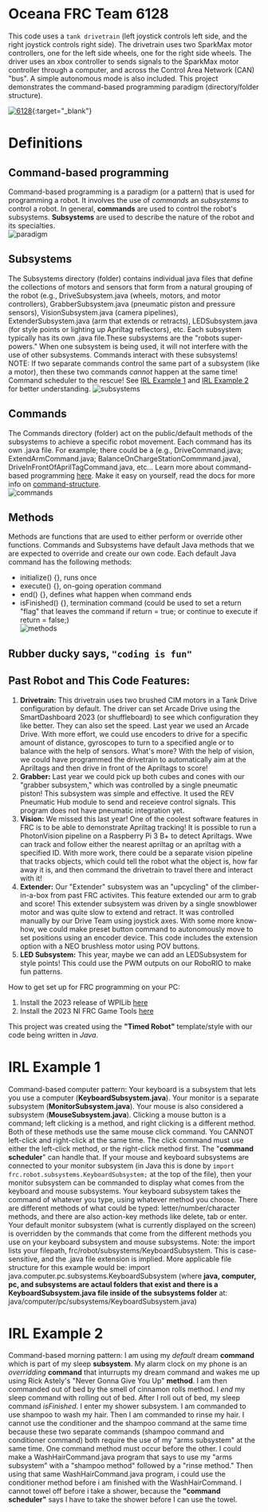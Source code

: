 # Oceana FRC Team 6128
This code uses a `tank drivetrain` (left joystick controls left side, and the right joystick controls right side). The drivetrain uses two SparkMax motor controllers, one for the left side wheels, one for the right side wheels. The driver uses an xbox controller to sends signals to the SparkMax motor controller through a computer, and across the Control Area Network (CAN) "bus". A simple autonomous mode is also included. This project demonstrates the command-based programming paradigm (directory/folder structure).

[![6128](images/6128.png)](https://www.youtube.com/watch?v=C77dCZUTUpo){:target="_blank"}

# Definitions

## Command-based programming
Command-based programming is a paradigm (or a pattern) that is used for programming a robot. It involves the use of *commands* an *subsystems* to control a robot. In general, **commands** are used to control the robot's subsystems. **Subsystems** are used to describe the nature of the robot and its specialties.  
![paradigm](images/paradigm.PNG)

## Subsystems
The Subsystems directory (folder) contains individual java files that define the collections of motors and sensors that form from a natural grouping of the robot (e.g., DriveSubsystem.java (wheels, motors, and motor controllers), GrabberSubsystem.java (pneumatic piston and pressure sensors), VisionSubsystem.java (camera pipelines), ExtenderSubsystem.java (arm that extends or retracts), LEDSubsystem.java (for style points or lighting up Apriltag reflectors), etc. Each subsystem typically has its own .java file.These subsystems are the "robots super-powers." When one subsystem is being used, it will not interfere with the use of other subsystems. Commands interact with these subsystems! NOTE: If two separate commands control the same part of a subsystem (like a motor), then these two commands *cannot* happen at the same time! Command scheduler to the rescue! See [IRL Example 1](#irl-example-1) and [IRL Example 2](#irl-example-2) for better understanding.
![subsystems](images/subsystems.PNG)  

## Commands
The Commands directory (folder) act on the public/default methods of the subsystems to achieve a specific robot movement. Each command has its own .java file. For example; there could be a  (e.g., DriveCommand.java; ExtendArmCommand.java; BalanceOnChargeStationCommmand.java), DriveInFrontOfAprilTagCommand.java, etc... Learn more about command-based programming [here](https://docs.wpilib.org/en/stable/docs/software/commandbased/index.html). Make it easy on yourself, read the docs for more info on [command-structure](https://docs.wpilib.org/en/stable/docs/software/commandbased/commands.html).  
![commands](images/commands.PNG)  

## Methods
Methods are functions that are used to either perform or override other functions. Commands and Subsystems have default Java methods that we are expected to override and create our own code. Each default Java command has the following methods:
- initialize() {}, runs once
- execute() {}, on-going operation command
- end() {}, defines what happen when command ends
- isFinished() {}, termination command (could be used to set a return "flag" that leaves the command if return = true; or continue to execute if return = false;)  
![methods](images/methods.PNG)  

## Rubber ducky says, `"coding is fun"`

## Past Robot and This Code Features:
1. **Drivetrain:** This drivetrain uses two brushed CIM motors in a Tank Drive configuration by default. The driver can set Arcade Drive using the SmartDashboard 2023 (or shuffleboard) to see which configuration they like better. They can also set the speed. Last year we used an Arcade Drive. With more effort, we could use encoders to drive for a specific amount of distance, gyroscopes to turn to a specified angle or to balance with the help of sensors. What's more? With the help of vision, we could have programmed the drivetrain to automatically aim at the Apriltags and then drive in front of the Apriltags to score!
2. **Grabber:** Last year we could pick up both cubes and cones with our "grabber subsystem," which was controlled by a single pneumatic piston! This subsystem was simple and effective. It used the REV Pneumatic Hub module to send and receieve control signals. This program does not have pneumatic integration yet.
3. **Vision:** We missed this last year! One of the coolest software features in FRC is to be able to demonstrate Apriltag tracking! It is possible to run a PhotonVision pipeline on a Raspberry Pi 3 B+ to detect Apriltags. Wwe can track and follow either the nearest apriltag or an apriltag with a specified ID. With more work, there could be a separate vision pipeline that tracks objects, which could tell the robot what the object is, how far away it is, and then command the drivetrain to travel there and interact with it!
4. **Extender:** Our "Extender" subsystem was an "upcycling" of the climber-in-a-box from past FRC activites. This feature extended our arm to grab and score! This extender subsystem was driven by a single snowblower motor and was quite slow to extend and retract. It was controlled manually by our Drive Team using joystick axes. With some more know-how, we could make preset button command to autonomously move to set positions using an encoder device. This code includes the extension option with a NEO brushless motor using POV buttons.
5. **LED Subsystem:** This year, maybe we can add an LEDSubsystem for style points! This could use the PWM outputs on our RoboRIO to make fun patterns.

How to get set up for FRC programming on your PC:
1) Install the 2023 release of WPILib [here](https://github.com/wpilibsuite/allwpilib/releases)
2) Install the 2023 NI FRC Game Tools [here](https://www.ni.com/en-us/support/downloads/drivers/download.frc-game-tools.html#473762)

This project was created using the **"Timed Robot"** template/style with our code being written in *Java*.

# IRL Example 1
Command-based computer pattern: Your keyboard is a subsystem that lets you use a computer (**KeyboardSubsystem.java**). Your monitor is a separate subsystem (**MonitorSubsystem.java**). Your mouse is also considered a subsystem (**MouseSubsystem.java**). Clicking a mouse button is a command; left clicking is a method, and right clicking is a different method. Both of these methods use the same mouse click command. You CANNOT left-click and right-click at the same time. The click command must use either the left-click method, or the right-click method first. The "**command scheduler**" can handle that. If your mouse and keyboard subsystems are connected to your monitor subsystem (in Java this is done by `import frc.robot.subsystems.KeyboardSubsystem;` at the top of the file), then your monitor subsystem can be commanded to display what comes from the keyboard and mouse subsystems. Your keyboard subsystem takes the command of whatever you type, using whatever method you choose. There are different methods of what could be typed: letter/number/character methods, and there are also action-key methods like delete, tab or enter. Your default monitor subsystem (what is currently displayed on the screen) is overridden by the commands that come from the different methods you use on your keyboard subsystem and mouse subsystems. Note: the import lists your filepath, frc/robot/subsystems/KeyboardSubsystem. This is case-sensitive, and the .java file extension is implied. More applicable file structure for this example would be: import java.computer.pc.subsystems.KeyboardSubsystem (where **java, computer, pc, and subsystems are actaul folders that exist and there is a KeyboardSubsystem.java file inside of the subsystems folder** at: java/computer/pc/subsystems/KeyboardSubsystem.java)

# IRL Example 2
Command-based morning pattern: I am using my *default* dream **command** which is part of my sleep **subsystem**. My alarm clock on my phone is an *overridding* **command** that  inturrupts my dream command and wakes me up using Rick Astely's "Never Gonna Give You Up" **method**. I am then commanded out of bed by the smell of cinnamon rolls method. I *end* my sleep command with rolling out of bed. After I roll out of bed, my sleep command *isFinished*. I enter my shower subsystem. I am commanded to use shampoo to wash my hair. Then I am commanded to rinse my hair. I cannot use the conditioner and the shampoo command at the same time because these two separate commands (shampoo command and conditioner command) both require the use of my "arms subsystem" at the same time. One command method must occur before the other. I could make a WashHairCommand.java program that says to use my "arms subsystem" with a "shampoo method" followed by a "rinse method." Then using that same WashHairCommand.java program, i could use the conditioner method before i am finished with the WashHairCommand. I cannot towel off before i take a shower, because the **"command scheduler"** says I have to take the shower before I can use the towel.
